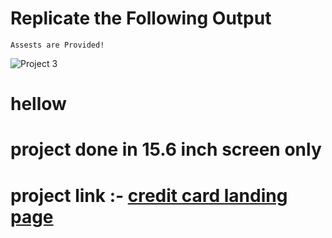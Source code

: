 # Replicate the Following Output

`Assests are Provided!`

![Project 3](./Gaming%20Landing%20Page.png)

# hellow 
    
# project done in 15.6 inch screen only 
# project link :- [credit card landing page](https://tonyteja6screditcard.netlify.app/)